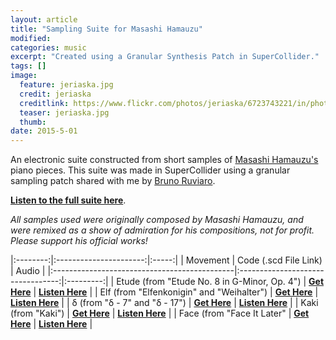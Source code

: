 ```yaml
---
layout: article
title: "Sampling Suite for Masashi Hamauzu"
modified:
categories: music
excerpt: "Created using a Granular Synthesis Patch in SuperCollider."
tags: []
image:
  feature: jeriaska.jpg
  credit: jeriaska
  creditlink: https://www.flickr.com/photos/jeriaska/6723743221/in/photolist-bf9WBg-qCfBWh-7EcnjN-7Ecn79-7E8wgX-7EcmHY-7E8w8H-7E8wGF-7E8wV2-7E8wsT-7EcmUy-7EcmAs-7Ecnf9-7Ecnth-7E8wxz
  teaser: jeriaska.jpg
  thumb:
date: 2015-5-01
---
```


An electronic suite constructed from short samples of [Masashi Hamauzu's](http://en.wikipedia.org/wiki/Masashi_Hamauzu) piano pieces.  This suite was made in SuperCollider using a granular sampling patch shared with me by [Bruno Ruviaro](http://sccode.org/bruno).  

[**Listen to the full suite here**](https://soundcloud.com/capybarrage-reilly/sets/sampling-suite-for-masashi-1).

*All samples used were originally composed by Masashi Hamauzu, and were remixed as a show of admiration for his compositions, not for profit.  Please support his official works!*

|:--------:|:----------------------:|:-----:|
| Movement                                     | Code (.scd File Link)             | Audio     |
|:---------------------------------------------|:---------------------------------:|:---------:|
| Etude (from "Etude No. 8 in G-Minor, Op. 4") | [**Get Here**](https://drive.google.com/file/d/0ByNSDE0eceDFdGV3bl9ESXpTbFU/view?usp=sharing) | [**Listen Here**](https://soundcloud.com/capybarrage-reilly/etude-from-etude-no-8-in-g-minor-op-4?in=capybarrage-reilly/sets/sampling-suite-for-masashi-1) |
| Elf (from "Elfenkonigin" and "Weihalter") | [**Get Here**](https://drive.google.com/file/d/0ByNSDE0eceDFNEdZWk5meE5VWXc/view?usp=sharing) | [**Listen Here**](https://soundcloud.com/capybarrage-reilly/elf-from-elfenkonigin-and-weihalter?in=capybarrage-reilly/sets/sampling-suite-for-masashi-1) |
| δ (from "δ - 7" and "δ - 17") | [**Get Here**](https://drive.google.com/file/d/0ByNSDE0eceDFM01LcUFMZTcwUjA/view?usp=sharing) | [**Listen Here**](https://soundcloud.com/capybarrage-reilly/from-7-and-17?in=capybarrage-reilly/sets/sampling-suite-for-masashi-1) |
| Kaki (from "Kaki") | [**Get Here**](https://drive.google.com/file/d/0ByNSDE0eceDFLU9feVlXaWk5Rnc/view?usp=sharing) | [**Listen Here**](https://soundcloud.com/capybarrage-reilly/kaki-from-kaki?in=capybarrage-reilly/sets/sampling-suite-for-masashi-1) |
| Face (from "Face It Later" | [**Get Here**](https://drive.google.com/file/d/0ByNSDE0eceDFTXRnVWFpUUFGOXc/view?usp=sharing) | [**Listen Here**](https://soundcloud.com/capybarrage-reilly/face-from-face-it-later?in=capybarrage-reilly/sets/sampling-suite-for-masashi-1) |
